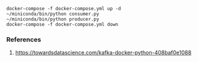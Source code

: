 ```
docker-compose -f docker-compose.yml up -d
~/miniconda/bin/python consumer.py
~/miniconda/bin/python producer.py
docker-compose -f docker-compose.yml down
```

### References
1. https://towardsdatascience.com/kafka-docker-python-408baf0e1088
